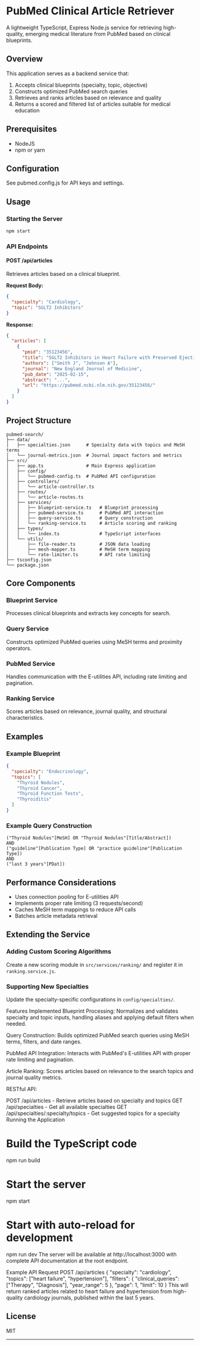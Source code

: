 # PubMed Clinical Article Retriever

A lightweight TypeScript, Express Node.js service for retrieving high-quality, emerging medical literature from PubMed based on clinical blueprints.

## Overview

This application serves as a backend service that:

1. Accepts clinical blueprints (specialty, topic, objective)
2. Constructs optimized PubMed search queries
3. Retrieves and ranks articles based on relevance and quality
4. Returns a scored and filtered list of articles suitable for medical education

## Prerequisites

- NodeJS
- npm or yarn

## Configuration

See pubmed.config.js for API keys and settings.

## Usage

### Starting the Server

```bash
npm start
```

### API Endpoints

#### POST /api/articles

Retrieves articles based on a clinical blueprint.

**Request Body:**

```json
{
  "specialty": "Cardiology",
  "topic": "SGLT2 Inhibitors"
}
```

**Response:**

```json
{
  "articles": [
    {
      "pmid": "35123456",
      "title": "SGLT2 Inhibitors in Heart Failure with Preserved Ejection Fraction",
      "authors": ["Smith J", "Johnson A"],
      "journal": "New England Journal of Medicine",
      "pub_date": "2025-02-15",
      "abstract": "...",
      "url": "https://pubmed.ncbi.nlm.nih.gov/35123456/"
    }
  ]
}
```

## Project Structure

```
pubmed-search/
├── data/
│   ├── specialties.json      # Specialty data with topics and MeSH terms
│   └── journal-metrics.json  # Journal impact factors and metrics
├── src/
│   ├── app.ts                # Main Express application
│   ├── config/
│   │   └── pubmed-config.ts  # PubMed API configuration
│   ├── controllers/
│   │   └── article-controller.ts
│   ├── routes/
│   │   └── article-routes.ts
│   ├── services/
│   │   ├── blueprint-service.ts   # Blueprint processing
│   │   ├── pubmed-service.ts      # PubMed API interaction
│   │   ├── query-service.ts       # Query construction
│   │   └── ranking-service.ts     # Article scoring and ranking
│   ├── types/
│   │   └── index.ts               # TypeScript interfaces
│   └── utils/
│       ├── file-reader.ts         # JSON data loading
│       ├── mesh-mapper.ts         # MeSH term mapping
│       └── rate-limiter.ts        # API rate limiting
├── tsconfig.json
└── package.json
```

## Core Components

### Blueprint Service

Processes clinical blueprints and extracts key concepts for search.

### Query Service

Constructs optimized PubMed queries using MeSH terms and proximity operators.

### PubMed Service

Handles communication with the E-utilities API, including rate limiting and pagination.

### Ranking Service

Scores articles based on relevance, journal quality, and structural characteristics.

## Examples

### Example Blueprint

```json
{
  "specialty": "Endocrinology",
  "topics": [
    "Thyroid Nodules",
    "Thyroid Cancer",
    "Thyroid Function Tests",
    "Thyroiditis"
  ]
}
```

### Example Query Construction

```
("Thyroid Nodules"[MeSH] OR "Thyroid Nodules"[Title/Abstract])
AND
("guideline"[Publication Type] OR "practice guideline"[Publication Type])
AND
("last 3 years"[PDat])
```

## Performance Considerations

- Uses connection pooling for E-utilities API
- Implements proper rate limiting (3 requests/second)
- Caches MeSH term mappings to reduce API calls
- Batches article metadata retrieval

## Extending the Service

### Adding Custom Scoring Algorithms

Create a new scoring module in `src/services/ranking/` and register it in `ranking.service.js`.

### Supporting New Specialties

Update the specialty-specific configurations in `config/specialties/`.

Features Implemented
Blueprint Processing: Normalizes and validates specialty and topic inputs, handling aliases and applying default filters when needed.

Query Construction: Builds optimized PubMed search queries using MeSH terms, filters, and date ranges.

PubMed API Integration: Interacts with PubMed's E-utilities API with proper rate limiting and pagination.

Article Ranking: Scores articles based on relevance to the search topics and journal quality metrics.

RESTful API:

POST /api/articles - Retrieve articles based on specialty and topics
GET /api/specialties - Get all available specialties
GET /api/specialties/:specialty/topics - Get suggested topics for a specialty
Running the Application

# Build the TypeScript code

npm run build

# Start the server

npm start

# Start with auto-reload for development

npm run dev
The server will be available at http://localhost:3000 with complete API documentation at the root endpoint.

Example API Request
POST /api/articles
{
"specialty": "cardiology",
"topics": ["heart failure", "hypertension"],
"filters": {
"clinical_queries": ["Therapy", "Diagnosis"],
"year_range": 5
},
"page": 1,
"limit": 10
}
This will return ranked articles related to heart failure and hypertension from high-quality cardiology journals, published within the last 5 years.

## License

MIT

---
